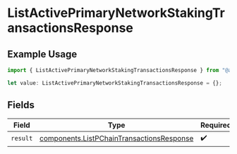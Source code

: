 # ListActivePrimaryNetworkStakingTransactionsResponse

## Example Usage

```typescript
import { ListActivePrimaryNetworkStakingTransactionsResponse } from "@avalanche-sdk/data/models/operations";

let value: ListActivePrimaryNetworkStakingTransactionsResponse = {};
```

## Fields

| Field                                                                                                  | Type                                                                                                   | Required                                                                                               | Description                                                                                            |
| ------------------------------------------------------------------------------------------------------ | ------------------------------------------------------------------------------------------------------ | ------------------------------------------------------------------------------------------------------ | ------------------------------------------------------------------------------------------------------ |
| `result`                                                                                               | [components.ListPChainTransactionsResponse](../../models/components/listpchaintransactionsresponse.md) | :heavy_check_mark:                                                                                     | N/A                                                                                                    |